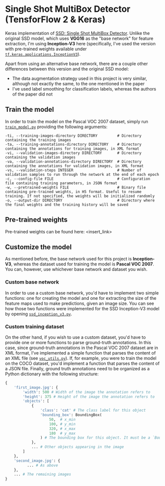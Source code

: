 # Single Shot MultiBox Detector (TensforFlow 2 & Keras)
Keras implementation of [SSD: Single Shot MultiBox Detector](https://arxiv.org/abs/1512.02325). Unlike the original SSD model, which uses **VGG16** as the "base network" for feature extraction, I'm using **Inception-V3** here (specifically, I've used the version with pre-trained weights available under [`tf.keras.applications.InceptionV3`](https://www.tensorflow.org/api_docs/python/tf/keras/applications/InceptionV3)). 

Apart from using an alternative base network, there are a couple other differences between this version and the original SSD model:
 - The data augmentation strategy used in this project is very similar, although not exactly the same, to the one mentioned in the paper
 - I've used label smoothing for classification labels, whereas the authors of the paper did not

## Train the model
In order to train the model on the Pascal VOC 2007 dataset, simply run [`train_model.py`](train_model.py) providing the following arguments:
```
-ti, --training-images-directory DIRECTORY         # Directory containing the training images
-ta, --training-annotations-directory DIRECTORY    # Directory containing the annotations for training images, in XML format
-vi, --validation-images-directory DIRECTORY       # Directory containing the validation images
-va, --validation-annotations-directory DIRECTORY  # Directory containing the annotations for validation images, in XML format
-vs, --validation-steps INTEGER                    # Number of validation samples to run through the network at the end of each epoch
-c, --config-file FILE                             # Configuration file containing training parameters, in JSON format
-w, --pretrained-weights FILE                      # Binary file containing pre-trained weights, in H5 format. Useful to resume training. If not specified, the weights will be initialized randomly
-o, --output-dir DIRECTORY                         # Directory where the final weights and the training history will be saved
```

## Pre-trained weights
Pre-trained weights can be found here: <insert_link>

## Customize the model
As mentioned before, the base network used for this project is **Inception-V3**, whereas the dataset used for training the model is **Pascal VOC 2007**. You can, however, use whichever base network and dataset you wish.

### Custom base network
In order to use a custom base network, you'd have to implement two simple functions: one for creating the model and one for extracting the size of the feature maps used to make predictions, given an image size. You can see how those two functions were implemented for the SSD Inception-V3 model by opening [`ssd_inception_v3.py`](ssd_inception_v3.py).

### Custom training dataset
On the other hand, if you wish to use a custom dataset, you'd have to provide one or more functions to parse ground-truth annotations. In this case, since ground-truth annotations in the Pascal VOC 2007 dataset are in XML format, I've implemented a simple function that parses the content of an XML file (see [`voc_utils.py`](voc_utils.py)). If, for example, you were to train the model on the COCO dataset, you'd implement a function that parses the content of a JSON file. 
Finally, ground truth annotations need to be organized as a Python dictionary with the following structure:
```Python
{
    'first_image.jpg': {
        'width': 500 # Width of the image the annotation refers to
        'height': 375 # Height of the image the annotation refers to
        'objects': [
            {
                'class': 'cat' # The class label for this object
                'bounding_box': BoundingBox(
                    50,  # x_min
                    100, # y_min
                    320, # x_max
                    180  # y_max
                ) # The bounding box for this object. It must be a `BoundingBox` instance
            },
            ... # Other objects appearing in the image
        ]
    },
    'second_image.jpg': {
          ... # As above
    },
    ... # The remaining images
}
```
